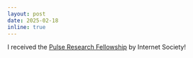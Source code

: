 ```yaml
---
layout: post
date: 2025-02-18
inline: true
---
```


I received the [Pulse Research Fellowship](https://pulse.internetsociety.org/blog/announcing-2025-pulse-research-fellows-and-mentors) by Internet Society!